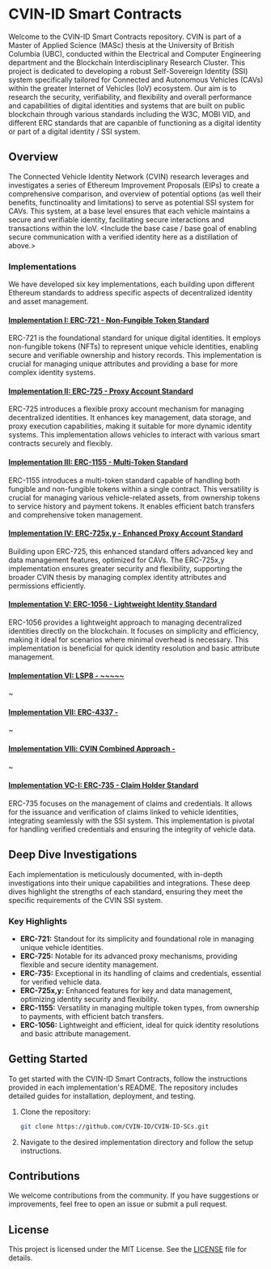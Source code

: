 
# CVIN-ID Smart Contracts

Welcome to the CVIN-ID Smart Contracts repository. CVIN is part of a Master of Applied Science (MASc) thesis at the University of British Columbia (UBC), conducted within the Electrical and Computer Engineering department and the Blockchain Interdisciplinary Research Cluster. This project is dedicated to developing a robust Self-Sovereign Identity (SSI) system specifically tailored for Connected and Autonomous Vehicles (CAVs) within the greater Internet of Vehicles (IoV) ecosystem. Our aim is to research the security, verifiability, and flexibility and overall performance and capabilities of digital identities and systems that are built on public blockchain through various standards including the W3C, MOBI VID, and different ERC standards that are capanble of functioning as a digital identity or part of a digital identity / SSI system.

## Overview

The Connected Vehicle Identity Network (CVIN) research leverages and investigates a series of Ethereum Improvement Proposals (EIPs) to create a comprehensive comparison, and overview of potential options (as well their benefits, functinoality and limitations) to serve as potential SSI system for CAVs. This system, at a base level ensures that each vehicle maintains a secure and verifiable identity, facilitating secure interactions and transactions within the IoV. <Include the base case / base goal of enabling secure communication with a verified identity here as a distillation of above.>

### Implementations

We have developed six key implementations, each building upon different Ethereum standards to address specific aspects of decentralized identity and asset management.

#### [Implementation I: ERC-721 - Non-Fungible Token Standard](https://github.com/CVIN-ID/CVIN-ID-SCs/tree/main/ERC721)
ERC-721 is the foundational standard for unique digital identities. It employs non-fungible tokens (NFTs) to represent unique vehicle identities, enabling secure and verifiable ownership and history records. This implementation is crucial for managing unique attributes and providing a base for more complex identity systems.

#### [Implementation II: ERC-725 - Proxy Account Standard](https://github.com/CVIN-ID/CVIN-ID-SCs/tree/main/ERC725)
ERC-725 introduces a flexible proxy account mechanism for managing decentralized identities. It enhances key management, data storage, and proxy execution capabilities, making it suitable for more dynamic identity systems. This implementation allows vehicles to interact with various smart contracts securely and flexibly.

#### [Implementation III: ERC-1155 - Multi-Token Standard](https://github.com/CVIN-ID/CVIN-ID-SCs/tree/main/ERC1155)
ERC-1155 introduces a multi-token standard capable of handling both fungible and non-fungible tokens within a single contract. This versatility is crucial for managing various vehicle-related assets, from ownership tokens to service history and payment tokens. It enables efficient batch transfers and comprehensive token management.

#### [Implementation IV: ERC-725x,y - Enhanced Proxy Account Standard](https://github.com/CVIN-ID/CVIN-ID-SCs/tree/main/ERC725xy)
Building upon ERC-725, this enhanced standard offers advanced key and data management features, optimized for CAVs. The ERC-725x,y implementation ensures greater security and flexibility, supporting the broader CVIN thesis by managing complex identity attributes and permissions efficiently.

#### [Implementation V: ERC-1056 - Lightweight Identity Standard](https://github.com/CVIN-ID/CVIN-ID-SCs/tree/main/ERC1056)
ERC-1056 provides a lightweight approach to managing decentralized identities directly on the blockchain. It focuses on simplicity and efficiency, making it ideal for scenarios where minimal overhead is necessary. This implementation is beneficial for quick identity resolution and basic attribute management.

#### [Implementation VI: LSP8 - ~~~~~ ](https://github.com/CVIN-ID/CVIN-ID-SCs/tree/main/LSP8)
~

#### [Implementation VII: ERC-4337 -  ](https://github.com/CVIN-ID/CVIN-ID-SCs/tree/main/LSP8)
~

#### [Implementation VIIi: CVIN Combined Approach -  ](https://github.com/CVIN-ID/CVIN-ID-SCs/tree/main/CVIN-combbined)
~

#### [Implementation VC-I:  ERC-735 - Claim Holder Standard](https://github.com/CVIN-ID/CVIN-ID-SCs/tree/main/ERC735)
ERC-735 focuses on the management of claims and credentials. It allows for the issuance and verification of claims linked to vehicle identities, integrating seamlessly with the SSI system. This implementation is pivotal for handling verified credentials and ensuring the integrity of vehicle data.

## Deep Dive Investigations

Each implementation is meticulously documented, with in-depth investigations into their unique capabilities and integrations. These deep dives highlight the strengths of each standard, ensuring they meet the specific requirements of the CVIN SSI system.

### Key Highlights

- **ERC-721:** Standout for its simplicity and foundational role in managing unique vehicle identities.
- **ERC-725:** Notable for its advanced proxy mechanisms, providing flexible and secure identity management.
- **ERC-735:** Exceptional in its handling of claims and credentials, essential for verified vehicle data.
- **ERC-725x,y:** Enhanced features for key and data management, optimizing identity security and flexibility.
- **ERC-1155:** Versatility in managing multiple token types, from ownership to payments, with efficient batch transfers.
- **ERC-1056:** Lightweight and efficient, ideal for quick identity resolutions and basic attribute management.

## Getting Started

To get started with the CVIN-ID Smart Contracts, follow the instructions provided in each implementation's README. The repository includes detailed guides for installation, deployment, and testing.

1. Clone the repository:
    ```bash
    git clone https://github.com/CVIN-ID/CVIN-ID-SCs.git
    ```
2. Navigate to the desired implementation directory and follow the setup instructions.

## Contributions

We welcome contributions from the community. If you have suggestions or improvements, feel free to open an issue or submit a pull request.

## License

This project is licensed under the MIT License. See the [LICENSE](https://github.com/CVIN-ID/CVIN-ID-SCs/blob/main/LICENSE) file for details.
